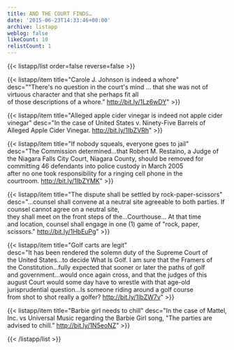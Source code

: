 ```yaml
---
title: AND THE COURT FINDS…
date: '2015-06-23T14:33:46+00:00'
archive: listapp
weblog: false
likeCount: 10
relistCount: 1
---
```



{{< listapp/list order=false reverse=false >}}

   {{< listapp/item title="Carole J. Johnson is indeed a whore"
      desc="\"There's no question in the court's mind … that she was not of virtuous character and that she perhaps fit all of those descriptions of a whore.” http://bit.ly/1Lz6wDY" >}}

   {{< listapp/item title="Alleged apple cider vinegar is indeed not apple cider vinegar"
      desc="In the case of United States v. Ninety-Five Barrels of Alleged Apple Cider Vinegar. http://bit.ly/1IbZVRh" >}}

   {{< listapp/item title="If nobody squeals, everyone goes to jail"
      desc="The Commission determined…that Robert M. Restaino, a Judge of the Niagara Falls City Court, Niagara County, should be removed for committing 46 defendants into police custody in March 2005 after no one took responsibility for a ringing cell phone in the courtroom. http://bit.ly/1IbZYMK" >}}

   {{< listapp/item title="The dispute shall be settled by rock-paper-scissors"
      desc="…counsel shall convene at a neutral site agreeable to both parties. If counsel cannot agree on a neutral site, they shall meet on the front steps of the…Courthouse… At that time and location, counsel shall engage in one (1) game of \"rock, paper, scissors.\" http://bit.ly/1HbEuPg" >}}

   {{< listapp/item title="Golf carts are legit"
      desc="It has been rendered the solemn duty of the Supreme Court of the United States…to decide What Is Golf. I am sure that the Framers of the Constitution…fully expected that sooner or later the paths of golf and government…would once again cross, and that the judges of this august Court would some day have to wrestle with that age-old jurisprudential question…Is someone riding around a golf course from shot to shot really a golfer? http://bit.ly/1IbZW7v" >}}

   {{< listapp/item title="Barbie girl needs to chill"
      desc="In the case of Mattel, Inc. vs Universal Music regarding the Barbie Girl song, \"The parties are advised to chill.” http://bit.ly/1N5eoNZ" >}}

{{< /listapp/list >}}
